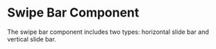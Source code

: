 # Swipe Bar Component

The swipe bar component includes two types: horizontal slide bar and vertical slide bar.

